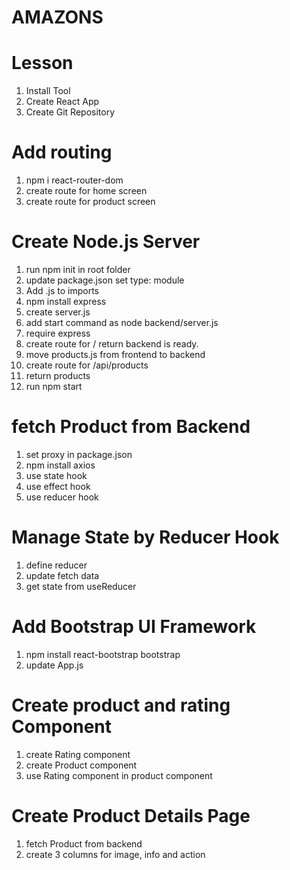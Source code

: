 # AMAZONS

# Lesson

1. Install Tool
2. Create React App
3. Create Git Repository

# Add routing

1. npm i react-router-dom
2. create route for home screen
3. create route for product screen

# Create Node.js Server

1. run npm init in root folder
2. update package.json set type: module
3. Add .js to imports
4. npm install express
5. create server.js
6. add start command as node backend/server.js
7. require express
8. create route for / return backend is ready.
9. move products.js from frontend to backend
10. create route for /api/products
11. return products
12. run npm start

# fetch Product from Backend

1. set proxy in package.json
2. npm install axios
3. use state hook
4. use effect hook
5. use reducer hook

# Manage State by Reducer Hook

1. define reducer
2. update fetch data
3. get state from useReducer

# Add Bootstrap UI Framework

1. npm install react-bootstrap bootstrap
2. update App.js

# Create product and rating Component

1. create Rating component
2. create Product component
3. use Rating component in product component

# Create Product Details Page

1. fetch Product from backend
2. create 3 columns for image, info and action
